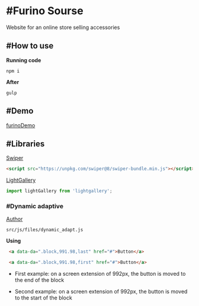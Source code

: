 # \#Furino Sourse
Website for an online store selling accessories

## \#How to use
__Running code__
```
npm i
```
__After__
```
gulp
```

## \#Demo
[furinoDemo](https://github.com/LeonidHr/furinoDist)


## \#Libraries

[Swiper](https://swiperjs.com)

``` html
<script src="https://unpkg.com/swiper@8/swiper-bundle.min.js"></script>
```

[LightGallery](https://www.lightgalleryjs.com)
``` js
import lightGallery from 'lightgallery';
```

### \#Dynamic adaptive
[Author](https://github.com/FreelancerLifeStyle/dynamic_adapt)
```
src/js/files/dynamic_adapt.js
```
__Using__

``` html
 <a data-da=".block,991.98,last" href="#">Button</a>

 <a data-da=".block,991.98,first" href="#">Button</a>
```

* First example: on a screen extension of 992px, the button is moved to the end of the block

* Second example: on a screen extension of 992px, the button is moved to the start of the block